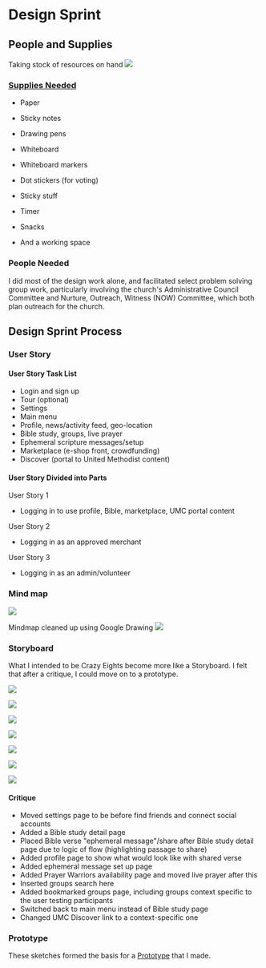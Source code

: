 # Design Sprint

## People and Supplies
Taking stock of resources on hand
![](images/supply-cabinet.jpg)

### [Supplies Needed](http://amzn.com/lm/RS9AYY6BTLDCM)
* Paper
* Sticky notes
* Drawing pens 
* Whiteboard
* Whiteboard markers
* Dot stickers (for voting)
* Sticky stuff
* Timer 
* Snacks 

* And a working space

### People Needed

I did most of the design work alone, and facilitated select problem solving group work, particularly involving the church's Administrative Council Committee and Nurture, Outreach, Witness (NOW) Committee, which both plan outreach for the church. 

## Design Sprint Process

### User Story

#### User Story Task List

* Login and sign up
* Tour (optional)
* Settings
* Main menu
* Profile, news/activity feed, geo-location
* Bible study, groups, live prayer
* Ephemeral scripture messages/setup
* Marketplace (e-shop front, crowdfunding)
* Discover (portal to United Methodist content)

#### User Story Divided into Parts

User Story 1
* Logging in to use profile, Bible, marketplace, UMC portal content

User Story 2
* Logging in as an approved merchant

User Story 3
* Logging in as an admin/volunteer

### Mind map

![](images/mindmap.jpg)

Mindmap cleaned up using Google Drawing
![](images/mindmap-cleaned-up.jpg)

### Storyboard
What I intended to be Crazy Eights become more like a Storyboard. I felt that after a critique, I could move on to a prototype. 

![](images/crazy-eights-1.jpg)

![](images/crazy-eights-2.jpg)

![](images/crazy-eights-3.jpg)

![](images/crazy-eights-4.jpg)

![](images/crazy-eights-5.jpg)

![](images/crazy-eights-6.jpg)

![](images/crazy-eights-7.jpg)

#### Critique
* Moved settings page to be before find friends and connect social accounts
* Added a Bible study detail page
* Placed Bible verse "ephemeral message"/share after Bible study detail page due to logic of flow (highlighting passage to share)
* Added profile page to show what would look like with shared verse
* Added ephemeral message set up page
* Added Prayer Warriors availability page and moved live prayer after this
* Inserted groups search here
* Added bookmarked groups page, including groups context specific to the user testing participants
* Switched back to main menu instead of Bible study page
* Changed UMC Discover link to a context-specific one

### Prototype

These sketches formed the basis for a [Prototype](prototype.md) that I made.
